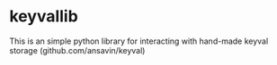 # keyvallib
This is an simple python library for interacting with hand-made keyval storage (github.com/ansavin/keyval)
